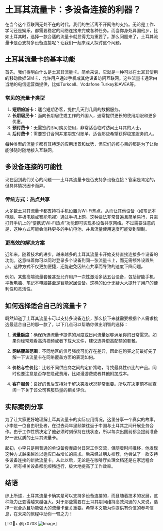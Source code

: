 # 土耳其流量卡：多设备连接的利器？

在当今这个互联网无处不在的时代，我们的生活离不开网络的支持。无论是工作、学习还是娱乐，都需要稳定的网络连接来完成各种任务。而当你身处异国他乡，比如土耳其时，选择一款合适的流量卡就显得尤为重要了。那么问题来了，土耳其流量卡是否支持多设备连接呢？让我们一起来深入探讨这个问题。

## 土耳其流量卡的基本功能

首先，我们得明白什么是土耳其流量卡。简单来说，它就是一种可以在土耳其使用的移动数据SIM卡，允许用户通过手机或其他设备访问互联网。这些流量卡通常由当地的电信运营商提供，比如Turkcell、Vodafone Turkey和AVEA等。

### 常见的流量卡类型

1. **短期旅游卡**：适合短期游客，提供几天到几周的数据服务。
2. **长期居民卡**：面向长期居住或工作的外国人，通常提供更长的使用期限和更多优惠。
3. **预付费卡**：无需签约即可购买使用，非常适合临时访问土耳其的人士。
4. **后付费卡**：需要签订合同并定期支付账单，适合那些希望获得稳定服务的人。

每种类型的流量卡都有其特定的应用场景和优势，但它们的核心目的都是为了让你能够随时随地接入互联网。

## 多设备连接的可能性

现在回到我们关心的问题——土耳其流量卡是否支持多设备连接？答案是肯定的，但具体情况因卡而异。

### 传统方式：热点共享

大多数土耳其流量卡都支持将手机设置为Wi-Fi热点，从而让其他设备（如笔记本电脑、平板电脑或智能电视）通过手机上网。这种做法非常普遍且简单易行，只需打开手机上的“便携式Wi-Fi热点”功能即可实现多设备共享网络。不过需要注意的是，这种方式可能会消耗更多的手机电池，并且流量使用速度可能受到限制。

### 更高效的解决方案

近年来，随着技术的进步，越来越多的土耳其流量卡开始支持直接连接多个设备的功能。这意味着你可以同时登录多个设备到同一张流量卡上，而无需额外设置热点。这种方式不仅更加便捷，还能避免因热点共享而导致的速度下降问题。

例如，某些高端流量套餐甚至允许用户一次性激活多达五台设备，包括智能手机、平板电脑、笔记本电脑甚至是智能家居设备。这样的设计无疑大大提升了用户的便利性和灵活性。

## 如何选择适合自己的流量卡？

既然知道了土耳其流量卡可以支持多设备连接，那么接下来就需要根据个人需求挑选最适合自己的那一款了。以下几点可以帮助你做出明智的选择：

1. **流量额度**：确保所选流量卡提供的月度或日间流量足够满足你的日常需求。如果你经常观看高清视频或者下载大文件，建议选择更高配额的套餐。
   
2. **网络覆盖范围**：不同地区的信号强度可能存在差异，因此在购买之前最好先了解一下该流量卡在网络覆盖方面的表现如何。

3. **价格与性价比**：比较不同供应商之间的定价策略，寻找最具性价比的产品。同时也要注意是否存在隐藏费用，比如漫游费或者其他附加成本。

4. **客户服务**：良好的售后支持对于解决突发状况非常重要。所以在决定前不妨查阅一下关于该公司客服质量的相关评价。

## 实际案例分享

为了让大家更好地理解土耳其流量卡的实际应用情况，这里分享一个真实的故事。小李是一位自由职业者，在过去两年里频繁往返于中国与土耳其之间开展业务合作。由于工作性质决定了他必须时刻保持在线状态，所以每次出国前都会提前准备好一张优质的土耳其流量卡。

起初，小李只是用普通的单设备套餐应付日常工作交流，但随着时间推移，他发现这种方式越来越难以适应日益增长的需求。后来经过朋友推荐，他尝试了一款支持多设备连接的新款流量卡。从此以后，无论是在咖啡厅处理文档还是在家远程会议，所有相关设备都能顺畅运行，极大地提高了工作效率。

## 结语

综上所述，土耳其流量卡确实是可以支持多设备连接的，而且随着技术的发展，这种能力正变得越来越强大。对于那些需要在土耳其期间维持高效沟通的人来说，选择一张合适且功能强大的流量卡至关重要。希望本文能为你提供有价值的参考信息，在未来的旅程中助你一臂之力！

[TG💪+ @jx0703 ![Image](https://github.com/user-attachments/assets/dbca1d08-cadb-493c-b0ec-ad6f7a83f270)]